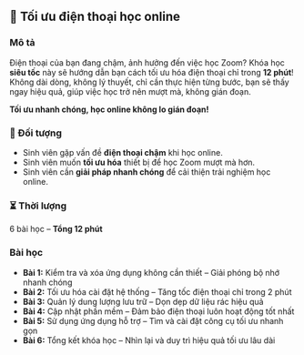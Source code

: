 ## 📌 Tối ưu điện thoại học online  

### Mô tả  
Điện thoại của bạn đang chậm, ảnh hưởng đến việc học Zoom? Khóa học **siêu tốc** này sẽ hướng dẫn bạn cách tối ưu hóa điện thoại chỉ trong **12 phút**! Không dài dòng, không lý thuyết, chỉ cần thực hiện từng bước, bạn sẽ thấy ngay hiệu quả, giúp việc học trở nên mượt mà, không gián đoạn.  

**Tối ưu nhanh chóng, học online không lo gián đoạn!**

### 🎯 Đối tượng  
- Sinh viên gặp vấn đề **điện thoại chậm** khi học online.  
- Sinh viên muốn **tối ưu hóa** thiết bị để học Zoom mượt mà hơn.  
- Sinh viên cần **giải pháp nhanh chóng** để cải thiện trải nghiệm học online.  

### ⏳ Thời lượng  
6 bài học – **Tổng 12 phút**

### Bài học  
- **Bài 1:** Kiểm tra và xóa ứng dụng không cần thiết – Giải phóng bộ nhớ nhanh chóng  
- **Bài 2:** Tối ưu hóa cài đặt hệ thống – Tăng tốc điện thoại chỉ trong 2 phút  
- **Bài 3:** Quản lý dung lượng lưu trữ – Dọn dẹp dữ liệu rác hiệu quả  
- **Bài 4:** Cập nhật phần mềm – Đảm bảo điện thoại luôn hoạt động tốt nhất  
- **Bài 5:** Sử dụng ứng dụng hỗ trợ – Tìm và cài đặt công cụ tối ưu nhanh gọn  
- **Bài 6:** Tổng kết khóa học – Nhìn lại và duy trì hiệu quả tối ưu lâu dài